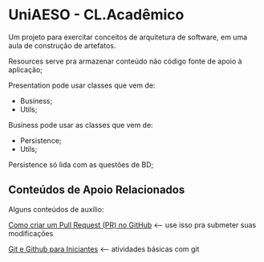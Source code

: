 
# UniAESO - CL.Acadêmico

Um projeto para exercitar conceitos de arquitetura de software, em uma aula de construção de artefatos.

Resources serve pra armazenar conteúdo não código fonte de apoio à aplicação;

Presentation pode usar classes que vem de:
 - Business;
 - Utils;

Business pode usar as classes que vem de:
 - Persistence;
 - Utils;

Persistence só lida com as questões de BD;


## Conteúdos de Apoio Relacionados

Alguns conteúdos de auxílio:

[Como criar um Pull Request (PR) no GitHub](https://www.youtube.com/watch?v=U-Y_Mtdyo74) <-- use isso pra submeter suas modificações

[Git e Github para Iniciantes](https://youtube.com/playlist?list=PLlAbYrWSYTiPA2iEiQ2PF_A9j__C4hi0A) <-- atividades básicas com git


